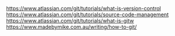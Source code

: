 https://www.atlassian.com/git/tutorials/what-is-version-control
https://www.atlassian.com/git/tutorials/source-code-management
https://www.atlassian.com/git/tutorials/what-is-gitw
https://www.madebymike.com.au/writing/how-to-git/